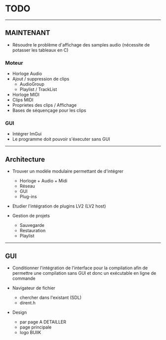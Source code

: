 # TODO

---------------
## MAINTENANT

* Résoudre le problème d'affichage des samples audio (nécessite de potasser les tableaux en C)


### Moteur

* Horloge Audio
* Ajout / suppression de clips
    * AudioGroup
    * Playlist / TrackList
* Horloge MIDI
* Clips MIDI
* Proprietes des clips / Affichage
* Bases de séquençage pour les clips


### GUI

* Intégrer ImGui
* Le programme doit pouvoir s'éxecuter sans GUI


---------------
## Architecture

* Trouver un modèle modulaire permettant de d'intégrer 
	* Horloge + Audio + Midi
	* Réseau
	* GUI
	* Plug-ins

* Etudier l'intégration de plugins LV2 (LV2 host)

* Gestion de projets
	* Sauvegarde
	* Restauration
	* Playlist

---------------
## GUI

* Conditionner l'intégration de l'interface pour la compilation	afin de permettre une compilation sans GUI et donc un exécutable en ligne de commande

* Navigateur de fichier
	* chercher dans l'existant (SDL)
	* dirent.h

* Design
	* par page A DETAILLER
	* page principale
	* logo BUllK


